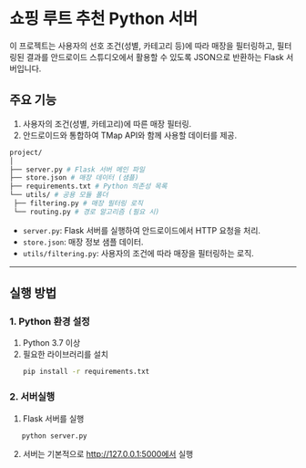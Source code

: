 
# 쇼핑 루트 추천 Python 서버

이 프로젝트는 사용자의 선호 조건(성별, 카테고리 등)에 따라 매장을 필터링하고, 
필터링된 결과를 안드로이드 스튜디오에서 활용할 수 있도록 JSON으로 반환하는 Flask 서버입니다.

## 주요 기능
1. 사용자의 조건(성별, 카테고리)에 따른 매장 필터링.
2. 안드로이드와 통합하여 TMap API와 함께 사용할 데이터를 제공.


```bash
project/ 
│ 
├── server.py # Flask 서버 메인 파일
├── store.json # 매장 데이터 (샘플) 
├── requirements.txt # Python 의존성 목록 
└── utils/ # 공용 모듈 폴더 
 ├── filtering.py # 매장 필터링 로직 
 └── routing.py # 경로 알고리즘 (필요 시)
```

- `server.py`: Flask 서버를 실행하여 안드로이드에서 HTTP 요청을 처리.
- `store.json`: 매장 정보 샘플 데이터.
- `utils/filtering.py`: 사용자의 조건에 따라 매장을 필터링하는 로직.

---


## 실행 방법

### 1. Python 환경 설정
1. Python 3.7 이상
2. 필요한 라이브러리를 설치
   ```bash
   pip install -r requirements.txt
   ```
### 2. 서버실행
1. Flask 서버를 실행

 ```bash
    python server.py
 ```

2. 서버는 기본적으로 http://127.0.0.1:5000에서 실행
```
